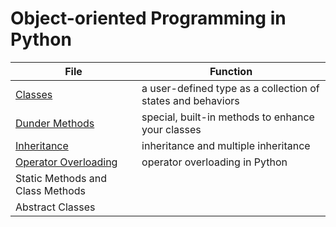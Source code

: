 # Object-oriented Programming in Python

| File | Function |
| ---- | -------- |
| [Classes](https://github.com/EthanC2/Notes-and-Writeups/blob/main/Python/Object-oriented%20Programming/Classes.md) | a user-defined type as a collection of states and behaviors |
| [Dunder Methods](https://github.com/EthanC2/Notes-and-Writeups/blob/main/Python/Object-oriented%20Programming/Dunder%20Methods.md) | special, built-in methods to enhance your classes  || 
| [Inheritance](https://github.com/EthanC2/Notes-and-Writeups/blob/main/Python/Object-oriented%20Programming/Inheritance.md) | inheritance and multiple inheritance |
| [Operator Overloading](https://github.com/EthanC2/Notes-and-Writeups/blob/main/Python/Object-oriented%20Programming/Operator%20Overloading.md) | operator overloading in Python |
| Static Methods and Class Methods |  
| Abstract Classes |  |
